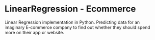 # LinearRegression - Ecommerce
Linear Regression implementation in Python.
Predicting data for an imaginary E-commerce company to find out whether they should spend more on their app or website.
